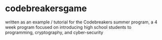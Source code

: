 # codebreakersgame

written as an example / tutorial for the Codebreakers summer program, a 4 week program focused on introducing high school students to programming, cryptography, and cyber-security
